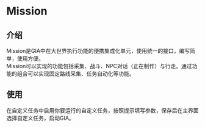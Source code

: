 # Mission

## 介绍

Mission是GIA中在大世界执行功能的便携集成化单元，使用统一的接口，编写简单，使用方便。\
Mission可以实现的功能包括采集、战斗、NPC对话（正在制作）与行走。通过功能的组合可以实现固定路线采集、任务自动化等功能。

## 使用

在自定义任务中启用你要运行的自定义任务，按照提示填写参数，保存后在主界面选择自定义任务，启动GIA。
